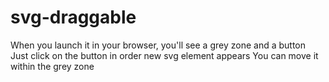 # svg-draggable

When you launch it in your browser, you'll see a grey zone and a button
Just click on the button in order new svg element appears
You can move it within the grey zone
